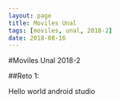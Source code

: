 ```yaml
---
layout: page
title: Moviles Unal
tags: [moviles, unal, 2018-2]
date: 2018-08-16
---
```



#Moviles Unal 2018-2

##Reto 1:

Hello world android studio